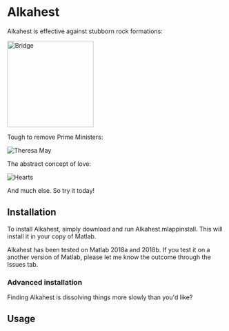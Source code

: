 # Alkahest

Alkahest is effective against stubborn rock formations:

<img src="https://raw.githubusercontent.com/Pseudomoaner/Alkahest/master/Graphics/Bridge.gif" alt="Bridge" width="200"/>

Tough to remove Prime Ministers:

![Theresa May](https://raw.githubusercontent.com/Pseudomoaner/Alkahest/master/Graphics/Theresa.gif)

The abstract concept of love:

![Hearts](https://raw.githubusercontent.com/Pseudomoaner/Alkahest/master/Graphics/Hearts.gif)

And much else. So try it today!

## Installation

To install Alkahest, simply download and run Alkahest.mlappinstall. This will install it in your copy of Matlab. 

Alkahest has been tested on Matlab 2018a and 2018b. If you test it on a another version of Matlab, please let me know the outcome through the Issues tab.

### Advanced installation

Finding Alkahest is dissolving things more slowly than you'd like?

## Usage
